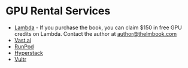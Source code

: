 # GPU Rental Services

- [Lambda](https://lambdalabs.com/) - If you purchase the book, you can claim $150 in free GPU credits on Lambda. Contact the author at author@thelmbook.com
- [Vast.ai](https://vast.ai/)
- [RunPod](https://www.runpod.io/)
- [Hyperstack](https://www.hyperstack.cloud/)
- [Vultr](https://www.vultr.com/)
